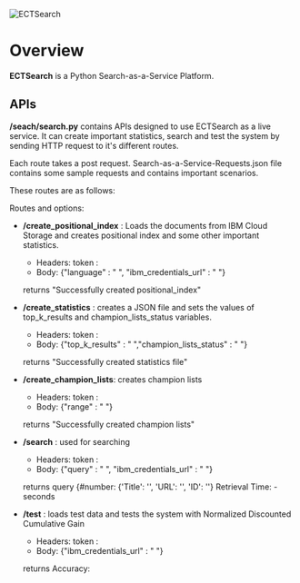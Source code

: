 ![ECTSearch](https://github.com/ECTLab/Search_Service_Platform/blob/master/logo.png "ECTSearch")

# Overview
**ECTSearch** is a Python Search-as-a-Service Platform.


## APIs
**/seach/search.py** contains APIs designed to use ECTSearch as a live service. It can create important statistics, search and test the system by sending HTTP request to it's different routes.

Each route takes a post request. Search-as-a-Service-Requests.json file contains some sample requests and contains important scenarios.

These routes are as follows:

Routes and options:
- **/create_positional_index** : Loads the documents from IBM Cloud Storage and creates positional index and some other important statistics.
    - Headers: token : 
	- Body: {"language" : " ", "ibm_credentials_url" : " "}
    
	returns "Successfully created positional_index"


- **/create_statistics** : creates a JSON file and sets the values of top_k_results and champion_lists_status variables.
    - Headers: token : 
	- Body: {"top_k_results" : " ","champion_lists_status" : " "}
	
  returns "Successfully created statistics file"


- **/create_champion_lists**: creates champion lists
    - Headers: token : 
	- Body: {"range" : " "}
  
  returns "Successfully created champion lists"



- **/search** : used for searching
    - Headers: token : 
	- Body: {"query" : " ", "ibm_credentials_url" : " "}

  
  returns query {#number: {'Title': '', 'URL': '', 'ID': ''} Retrieval Time: - seconds


- **/test** : loads test data and tests the system with Normalized Discounted Cumulative Gain
    - Headers: token : 
	- Body: {"ibm_credentials_url" : " "}

  
  returns Accuracy: 

